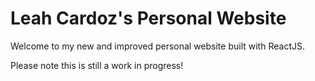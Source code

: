 # Leah Cardoz's Personal Website

Welcome to my new and improved personal website built with ReactJS. 

Please note this is still a work in progress!

<!-- TO DO:
- make entire app responsive/centered - try grid on portfolio page so that card size is responsive?
- make footer white with color icons?
- test contrast / find a better color palette for website
- add shadows/borders/gradients to create depth/dimension?
- make sure fonts (style, weight, size, color etc), colors, hover effects, link effects, spacing (margin, padding, width/height) are all uniform
-->